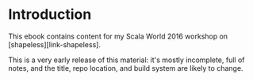 # Introduction

This ebook contains content for
my Scala World 2016 workshop on [shapeless][link-shapeless].

This is a very early release of this material:
it's mostly incomplete, full of notes,
and the title, repo location, and build system are likely to change.
